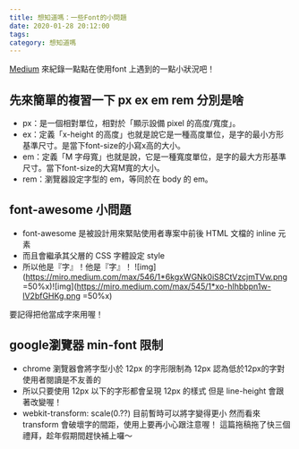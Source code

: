 ```yaml
---
title: 想知道嗎：一些Font的小問題
date: 2020-01-28 20:12:00
tags:
category: 想知道嗎
---
```


[Medium](https://medium.com/@wsw0615/%E6%83%B3%E7%9F%A5%E9%81%93%E5%97%8E-%E4%B8%80%E4%BA%9Bfont%E7%9A%84%E5%B0%8F%E5%95%8F%E9%A1%8C-1ea60065b372)
來紀錄一點點在使用font 上遇到的一點小狀況吧！

## 先來簡單的複習一下 px ex em rem 分別是啥

* px：是一個相對單位，相對於「顯示設備 pixel 的高度/寬度」。
* ex：定義「x-height 的高度」也就是說它是一種高度單位，是字的最小方形基準尺寸。是當下font-size的小寫x高的大小。
* em：定義「M 字母寬」也就是說，它是一種寬度單位，是字的最大方形基準尺寸。當下font-size的大寫M寬的大小。
* rem：瀏覽器設定字型的 em，等同於在 body 的 em。

## font-awesome 小問題

* font-awesome 是被設計用來緊貼使用者專案中前後 HTML 文檔的 inline 元素
* 而且會繼承其父層的 CSS 字體設定 style
* 所以他是『字』！他是『字』！
![img](https://miro.medium.com/max/546/1*6kgxWGNk0iS8CtVzcjmTVw.png =50%x)![img](https://miro.medium.com/max/545/1*xo-hIhbbpn1w-lV2bfGHKg.png =50%x)

要記得把他當成字來用喔！

## google瀏覽器 min-font 限制

* chrome 瀏覽器會將字型小於 12px 的字形限制為 12px
認為低於12px的字對使用者閱讀是不友善的
* 所以只要使用 12px 以下的字形都會呈現 12px 的樣式
但是 line-height 會跟著改變喔！
* webkit-transform: scale(0.??) 目前暫時可以將字變得更小
然而看來 transform 會破壞字的間距，使用上要再小心跟注意喔！
這篇拖稿拖了快三個禮拜，趁年假期間趕快補上囉～